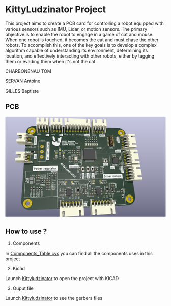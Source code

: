 # KittyLudzinator Project 

This project aims to create a PCB card for controlling a robot equipped with various sensors such as IMU, Lidar, or motion sensors. The primary objective is to enable the robot to engage in a game of cat and mouse. When one robot is touched, it becomes the cat and must chase the other robots. To accomplish this, one of the key goals is to develop a complex algorithm capable of understanding its environment, determining its location, and effectively interacting with other robots, either by tagging them or evading them when it's not the cat.

CHARBONENAU TOM

SERVAN Antoine

GILLES Baptiste

## PCB
![Cumulative counting example](image/PCB1.png)

## How to use ?
1. Components

In [Components_Table.cvs](Components_Table.cvs) you can find all the components uses in this project

2. Kicad

Launch [Kittyludzinator](Kyttiludzinator/Kyttiludzinator.kicad_pro) to open the project with KICAD

3. Ouput file

Launch [Kittyludzinator](Kyttiludzinator/Kyttiludzinator.kicad_pro) to see the gerbers files








